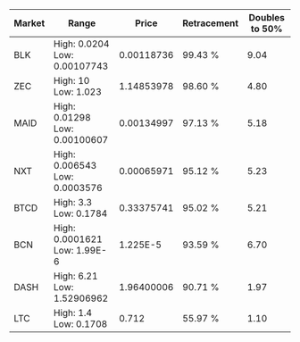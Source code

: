 | Market | Range | Price| Retracement | Doubles to 50% |
| --- | --- | --- | --- | --- |
| BLK | High: 0.0204<br />Low: 0.00107743 | 0.00118736 | 99.43 % | 9.04 |
| ZEC | High: 10<br />Low: 1.023 | 1.14853978 | 98.60 % | 4.80 |
| MAID | High: 0.01298<br />Low: 0.00100607 | 0.00134997 | 97.13 % | 5.18 |
| NXT | High: 0.006543<br />Low: 0.0003576 | 0.00065971 | 95.12 % | 5.23 |
| BTCD | High: 3.3<br />Low: 0.1784 | 0.33375741 | 95.02 % | 5.21 |
| BCN | High: 0.0001621<br />Low: 1.99E-6 | 1.225E-5 | 93.59 % | 6.70 |
| DASH | High: 6.21<br />Low: 1.52906962 | 1.96400006 | 90.71 % | 1.97 |
| LTC | High: 1.4<br />Low: 0.1708 | 0.712 | 55.97 % | 1.10 |

